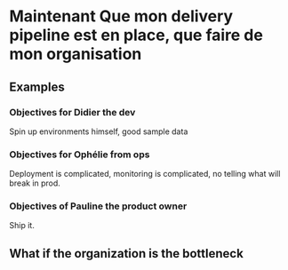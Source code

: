# Maintenant Que mon delivery pipeline est en place, que faire de mon organisation

## Examples

### Objectives for Didier the dev
Spin up environments himself, good sample data

### Objectives for Ophélie from ops
Deployment is complicated, monitoring is complicated, no telling what will break in prod.

### Objectives of Pauline the product owner
Ship it.

## What if the organization is the bottleneck


